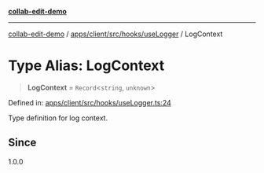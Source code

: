 [**collab-edit-demo**](../../../../../../README.md)

***

[collab-edit-demo](../../../../../../README.md) / [apps/client/src/hooks/useLogger](../README.md) / LogContext

# Type Alias: LogContext

> **LogContext** = `Record`\<`string`, `unknown`\>

Defined in: [apps/client/src/hooks/useLogger.ts:24](https://github.com/austyle-io/pub-sub-demo/blob/00b2f1e9b947d5e964db5c3be9502513c4374263/apps/client/src/hooks/useLogger.ts#L24)

Type definition for log context.

## Since

1.0.0
